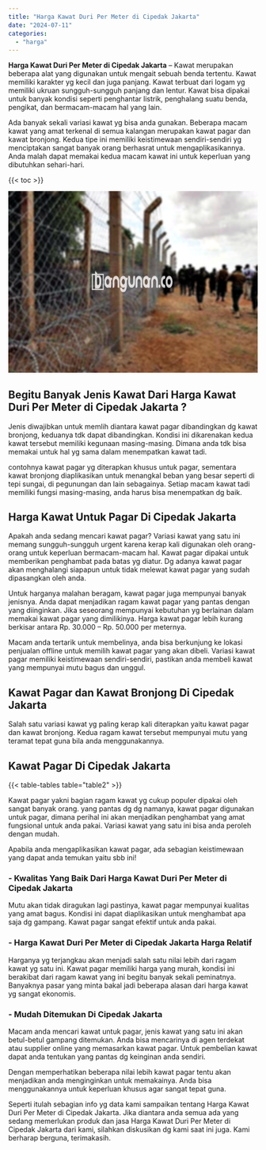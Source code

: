 ```yaml
---
title: "Harga Kawat Duri Per Meter di Cipedak Jakarta"
date: "2024-07-11"
categories: 
  - "harga"
---
```


**Harga Kawat Duri Per Meter di Cipedak Jakarta** – Kawat merupakan beberapa alat yang digunakan untuk mengait sebuah benda tertentu. Kawat memiliki karakter yg kecil dan juga panjang. Kawat terbuat dari logam yg memiliki ukruan sungguh-sungguh panjang dan lentur. Kawat bisa dipakai untuk banyak kondisi seperti penghantar listrik, penghalang suatu benda, pengikat, dan bermacam-macam hal yang lain.

Ada banyak sekali variasi kawat yg bisa anda gunakan. Beberapa macam kawat yang amat terkenal di semua kalangan merupakan kawat pagar dan kawat bronjong. Kedua tipe ini memiliki keistimewaan sendiri-sendiri yg menciptakan sangat banyak orang berhasrat untuk mengaplikasikannya. Anda malah dapat memakai kedua macam kawat ini untuk keperluan yang dibutuhkan sehari-hari.

{{< toc >}}

![Harga Kawat Duri Per Meter di Cipedak Jakarta](/images/jual-kawat-murah25.png)

## Begitu Banyak Jenis Kawat Dari Harga Kawat Duri Per Meter di Cipedak Jakarta ?

Jenis diwajibkan untuk memlih diantara kawat pagar dibandingkan dg kawat bronjong, keduanya tdk dapat dibandingkan. Kondisi ini dikarenakan kedua kawat tersebut memiliki kegunaan masing-masing. Dimana anda tdk bisa memakai untuk hal yg sama dalam menempatkan kawat tadi.

contohnya kawat pagar yg diterapkan khusus untuk pagar, sementara kawat bronjong diaplikasikan untuk menangkal beban yang besar seperti di tepi sungai, di pegunungan dan lain sebagainya. Setiap macam kawat tadi memiliki fungsi masing-masing, anda harus bisa menempatkan dg baik.

## Harga Kawat Untuk Pagar Di Cipedak Jakarta

Apakah anda sedang mencari kawat pagar? Variasi kawat yang satu ini memang sungguh-sungguh urgent karena kerap kali digunakan oleh orang-orang untuk keperluan bermacam-macam hal. Kawat pagar dipakai untuk memberikan penghambat pada batas yg diatur. Dg adanya kawat pagar akan menghalangi siapapun untuk tidak melewat kawat pagar yang sudah dipasangkan oleh anda.

Untuk harganya malahan beragam, kawat pagar juga mempunyai banyak jenisnya. Anda dapat menjadikan ragam kawat pagar yang pantas dengan yang diinginkan. Jika seseorang mempunyai kebutuhan yg berlainan dalam memakai kawat pagar yang dimilikinya. Harga kawat pagar lebih kurang berkisar antara Rp. 30.000 – Rp. 50.000 per meternya.

Macam anda tertarik untuk membelinya, anda bisa berkunjung ke lokasi penjualan offline untuk memilih kawat pagar yang akan dibeli. Variasi kawat pagar memiliki keistimewaan sendiri-sendiri, pastikan anda membeli kawat yang mempunyai mutu bagus dan unggul.

## Kawat Pagar dan Kawat Bronjong Di Cipedak Jakarta

Salah satu variasi kawat yg paling kerap kali diterapkan yaitu kawat pagar dan kawat bronjong. Kedua ragam kawat tersebut mempunyai mutu yang teramat tepat guna bila anda menggunakannya.

## Kawat Pagar Di Cipedak Jakarta

{{< table-tables table="table2" >}}

Kawat pagar yakni bagian ragam kawat yg cukup populer dipakai oleh sangat banyak orang. yang pantas dg dg namanya, kawat pagar digunakan untuk pagar, dimana perihal ini akan menjadikan penghambat yang amat fungsional untuk anda pakai. Variasi kawat yang satu ini bisa anda peroleh dengan mudah.

Apabila anda mengaplikasikan kawat pagar, ada sebagian keistimewaan yang dapat anda temukan yaitu sbb ini!

### \- Kwalitas Yang Baik Dari Harga Kawat Duri Per Meter di Cipedak Jakarta

Mutu akan tidak diragukan lagi pastinya, kawat pagar mempunyai kualitas yang amat bagus. Kondisi ini dapat diaplikasikan untuk menghambat apa saja dg gampang. Kawat pagar sangat efektif untuk anda pakai.

### \- Harga Kawat Duri Per Meter di Cipedak Jakarta Harga Relatif

Harganya yg terjangkau akan menjadi salah satu nilai lebih dari ragam kawat yg satu ini. Kawat pagar memiliki harga yang murah, kondisi ini berakibat dari ragam kawat yang ini begitu banyak sekali peminatnya. Banyaknya pasar yang minta bakal jadi beberapa alasan dari harga kawat yg sangat ekonomis.

### \- Mudah Ditemukan Di Cipedak Jakarta

Macam anda mencari kawat untuk pagar, jenis kawat yang satu ini akan betul-betul gampang ditemukan. Anda bisa mencarinya di agen terdekat atau supplier online yang memasarkan kawat pagar. Untuk pembelian kawat dapat anda tentukan yang pantas dg keinginan anda sendiri.

Dengan memperhatikan beberapa nilai lebih kawat pagar tentu akan menjadikan anda menginginkan untuk memakainya. Anda bisa menggunakannya untuk keperluan khusus agar sangat tepat guna.

Seperti itulah sebagian info yg data kami sampaikan tentang Harga Kawat Duri Per Meter di Cipedak Jakarta. Jika diantara anda semua ada yang sedang memerlukan produk dan jasa Harga Kawat Duri Per Meter di Cipedak Jakarta dari kami, silahkan diskusikan dg kami saat ini juga. Kami berharap berguna, terimakasih.
